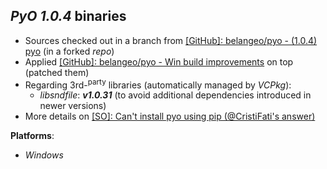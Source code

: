 *PyO 1.0.4* binaries
--------------------

- Sources checked out in a branch from [[GitHub]: belangeo/pyo - (1.0.4) pyo](https://github.com/belangeo/pyo/tree/1.0.4) (in a forked *repo*)
- Applied [[GitHub]: belangeo/pyo - Win build improvements](https://github.com/belangeo/pyo/pull/245) on top (patched them)
- Regarding 3rd-<sup>party</sup> libraries (automatically managed by *VCPkg*):
    - *libsndfile*: ***v1.0.31*** (to avoid additional dependencies introduced in newer versions)
- More details on [[SO]: Can't install pyo using pip (@CristiFati's answer)](https://stackoverflow.com/a/73512700/4788546)

**Platforms**:
- *Windows*

